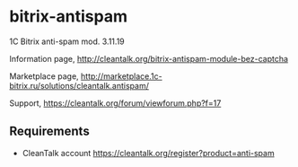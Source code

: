 bitrix-antispam
===============

1C Bitrix anti-spam mod. 3.11.19

Information page,
http://cleantalk.org/bitrix-antispam-module-bez-captcha

Marketplace page,
http://marketplace.1c-bitrix.ru/solutions/cleantalk.antispam/

Support,
https://cleantalk.org/forum/viewforum.php?f=17

## Requirements

* CleanTalk account https://cleantalk.org/register?product=anti-spam
